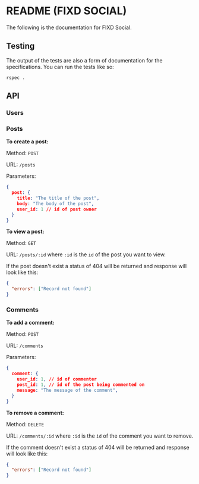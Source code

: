 # README (FIXD SOCIAL)

The following is the documentation for FIXD Social.

## Testing

The output of the tests are also a form of documentation for the specifications. You can run the tests like so:

```
rspec .
```
## API

### Users

### Posts

**To create a post:**

Method: `POST`

URL: `/posts`

Parameters:
```json
{
  post: {
    title: "The title of the post",
    body: "The body of the post",
    user_id: 1 // id of post owner
  }
}
```

**To view a post:**

Method: `GET`

URL: `/posts/:id` where `:id` is the `id` of the post you want to view.

If the post doesn't exist a status of 404 will be returned and response will look like this:

```json
{
  "errors": ["Record not found"]
}
```

### Comments

**To add a comment:**

Method: `POST`

URL: `/comments`

Parameters:
```json
{
  comment: {
    user_id: 1, // id of commenter
    post_id: 1, // id of the post being commented on
    message: "The message of the comment",
  }
}
```

**To remove a comment:**

Method: `DELETE`

URL: `/comments/:id` where `:id` is the `id` of the comment you want to remove.

If the comment doesn't exist a status of 404 will be returned and response will look like this:

```json
{
  "errors": ["Record not found"]
}
```